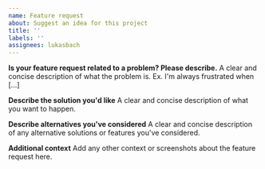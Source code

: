 ```yaml
---
name: Feature request
about: Suggest an idea for this project
title: ''
labels: ''
assignees: lukasbach
---
```


<!--
Please have a look at https://rct.lukasbach.com/docs/faq
to see if your request is already covered there.
-->

**Is your feature request related to a problem? Please describe.**
A clear and concise description of what the problem is. Ex. I'm always frustrated when [...]

**Describe the solution you'd like**
A clear and concise description of what you want to happen.

**Describe alternatives you've considered**
A clear and concise description of any alternative solutions or features you've considered.

**Additional context**
Add any other context or screenshots about the feature request here.
